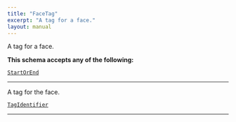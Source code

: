 ```yaml
---
title: "FaceTag"
excerpt: "A tag for a face."
layout: manual
---
```


A tag for a face.




**This schema accepts any of the following:**


[`StartOrEnd`](/docs/kcl/types/StartOrEnd)








----
A tag for the face.

[`TagIdentifier`](/docs/kcl/types#tag-identifier)








----





